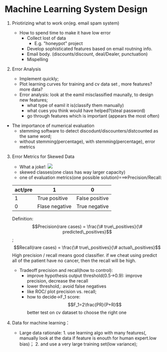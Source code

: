 # Machine Learning System Design

1. Priotirizing what to work on(eg. email spam system)
   - How to spend time to make it have low error
       - Collect lost of data
          - E.g. "honeypot" project
       - Develop sophisticated features based on email routning info. 
       - Email body. (discounts/discount, deal/Dealer, punctuation)
       - Mispelling

2. Error Analysis
   - Implement quickly;
   - Plot learning curves for training and cv data set , more features? more data? 
   - Error analysis: look at the eamil misclassified maunally, to design new features;
       - what type of eamil it is(classify them manually)
       - what cues you think would have helped?(steal password)
       - go through features which is important (appears the most often)
  - The importance of numerical evaluation
       - stemming software to detect discodunt/discounters/distcounted as the same word;
       - without stemming(percentage), with stemming(percentage), error metrics
3. Error Metrics for Skewed Data
   - What a joke!:
       ![](http://i.imgur.com/z9IXsGz.png)
   - skewed classes(one class has way larger capacity)
   - one of evaluation metrics(one possible solution)===>Precision/Recall:
   
   |act/pre |1|0|
   |---|---|---|
   1|True positive|False positive|
   0|Flase negative|True negative|
   
   Definition: $$Precision(rare cases) = \frac{\# true\_positives}{\# predicted\_positives}$$; $$Recall(rare cases) = \frac{\# true\_positives}{\# actual\_positives}$$
   High precision / recall means good classifier.
   if we cheat using predict all of the patient have no cancer, then the recall will be high.
   - Tradeoff precision and recall(how to control):
       - improve hypothesis output threshold(0.5->0.9): improve precision, decrease the recall
       - lower threshold,: avoid false negatives
       - like ROC/ plot precision vs. recall;
       - how to decide->F_1 score: $$F_1=2\frac{PR}{P+R}$$ better test on cv dataset to choose the right one
4. Data for machine learning：
   - Large data rationale: 1. use learning algo with many features(, manually look at the data if feature is enouth for human expert.low bias)； 2. and use a very large training set(low variance);

